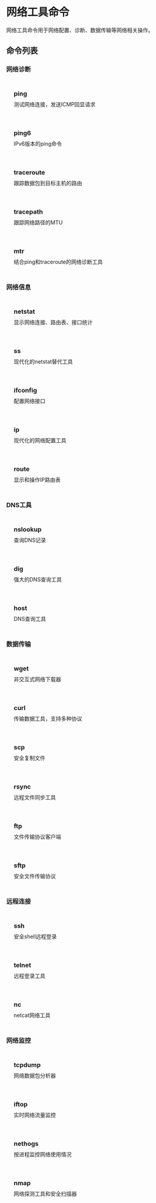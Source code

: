 # 网络工具命令

网络工具命令用于网络配置、诊断、数据传输等网络相关操作。

## 命令列表

### 网络诊断

<div class="command-list">
  <div class="command-item">
    <h3><a href="/command/ping">ping</a></h3>
    <p>测试网络连接，发送ICMP回显请求</p>
  </div>
  
  <div class="command-item">
    <h3><a href="/command/ping6">ping6</a></h3>
    <p>IPv6版本的ping命令</p>
  </div>
  
  <div class="command-item">
    <h3><a href="/command/traceroute">traceroute</a></h3>
    <p>跟踪数据包到目标主机的路由</p>
  </div>
  
  <div class="command-item">
    <h3><a href="/command/tracepath">tracepath</a></h3>
    <p>跟踪网络路径的MTU</p>
  </div>
  
  <div class="command-item">
    <h3><a href="/command/mtr">mtr</a></h3>
    <p>结合ping和traceroute的网络诊断工具</p>
  </div>
</div>

### 网络信息

<div class="command-list">
  <div class="command-item">
    <h3><a href="/command/netstat">netstat</a></h3>
    <p>显示网络连接、路由表、接口统计</p>
  </div>
  
  <div class="command-item">
    <h3><a href="/command/ss">ss</a></h3>
    <p>现代化的netstat替代工具</p>
  </div>
  
  <div class="command-item">
    <h3><a href="/command/ifconfig">ifconfig</a></h3>
    <p>配置网络接口</p>
  </div>
  
  <div class="command-item">
    <h3><a href="/command/ip">ip</a></h3>
    <p>现代化的网络配置工具</p>
  </div>
  
  <div class="command-item">
    <h3><a href="/command/route">route</a></h3>
    <p>显示和操作IP路由表</p>
  </div>
</div>

### DNS工具

<div class="command-list">
  <div class="command-item">
    <h3><a href="/command/nslookup">nslookup</a></h3>
    <p>查询DNS记录</p>
  </div>
  
  <div class="command-item">
    <h3><a href="/command/dig">dig</a></h3>
    <p>强大的DNS查询工具</p>
  </div>
  
  <div class="command-item">
    <h3><a href="/command/host">host</a></h3>
    <p>DNS查询工具</p>
  </div>
</div>

### 数据传输

<div class="command-list">
  <div class="command-item">
    <h3><a href="/command/wget">wget</a></h3>
    <p>非交互式网络下载器</p>
  </div>
  
  <div class="command-item">
    <h3><a href="/command/curl">curl</a></h3>
    <p>传输数据工具，支持多种协议</p>
  </div>
  
  <div class="command-item">
    <h3><a href="/command/scp">scp</a></h3>
    <p>安全复制文件</p>
  </div>
  
  <div class="command-item">
    <h3><a href="/command/rsync">rsync</a></h3>
    <p>远程文件同步工具</p>
  </div>
  
  <div class="command-item">
    <h3><a href="/command/ftp">ftp</a></h3>
    <p>文件传输协议客户端</p>
  </div>
  
  <div class="command-item">
    <h3><a href="/command/sftp">sftp</a></h3>
    <p>安全文件传输协议</p>
  </div>
</div>

### 远程连接

<div class="command-list">
  <div class="command-item">
    <h3><a href="/command/ssh">ssh</a></h3>
    <p>安全shell远程登录</p>
  </div>
  
  <div class="command-item">
    <h3><a href="/command/telnet">telnet</a></h3>
    <p>远程登录工具</p>
  </div>
  
  <div class="command-item">
    <h3><a href="/command/nc">nc</a></h3>
    <p>netcat网络工具</p>
  </div>
</div>

### 网络监控

<div class="command-list">
  <div class="command-item">
    <h3><a href="/command/tcpdump">tcpdump</a></h3>
    <p>网络数据包分析器</p>
  </div>
  
  <div class="command-item">
    <h3><a href="/command/iftop">iftop</a></h3>
    <p>实时网络流量监控</p>
  </div>
  
  <div class="command-item">
    <h3><a href="/command/nethogs">nethogs</a></h3>
    <p>按进程监控网络使用情况</p>
  </div>
  
  <div class="command-item">
    <h3><a href="/command/nmap">nmap</a></h3>
    <p>网络探测工具和安全扫描器</p>
  </div>
</div>

<style>
.command-list {
  display: grid;
  grid-template-columns: repeat(auto-fit, minmax(300px, 1fr));
  gap: 16px;
  margin: 24px 0;
}

.command-item {
  padding: 20px;
  border: 1px solid var(--vp-c-border);
  border-radius: 8px;
  background: var(--vp-c-bg-soft);
}

.command-item h3 {
  margin: 0 0 8px 0;
}

.command-item h3 a {
  color: var(--vp-c-brand);
  text-decoration: none;
  font-family: var(--vp-font-family-mono);
}

.command-item h3 a:hover {
  text-decoration: underline;
}

.command-item p {
  margin: 0;
  color: var(--vp-c-text-2);
  font-size: 14px;
  line-height: 1.5;
}
</style>
